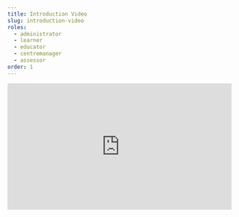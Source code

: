 ```yaml
---
title: Introduction Video
slug: introduction-video
roles:
  - administrator
  - learner
  - educator
  - centremanager
  - assessor
order: 1
---
```

<div style="padding:56.25% 0 0 0;position:relative;"><iframe src="https://player.vimeo.com/video/771104421?h=f4c1eb5165&amp;badge=0&amp;autopause=0&amp;player_id=0&amp;app_id=58479" frameborder="0" allow="autoplay; fullscreen; picture-in-picture" allowfullscreen style="position:absolute;top:0;left:0;width:100%;height:100%;" title="Digitised Step 1 proficiencies"></iframe></div><script src="https://player.vimeo.com/api/player.js"></script>